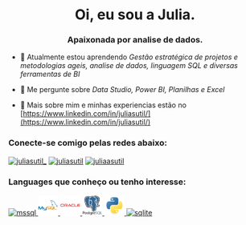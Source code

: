 <h1 align="center">Oi, eu sou a Julia.</h1>
<h3 align="center">Apaixonada por analise de dados.</h3>

- 🌱 Atualmente estou aprendendo *Gestão estratégica de projetos e metodologias ageis, analise de dados, linguagem SQL e diversas ferramentas de BI*

- 💬 Me pergunte sobre *Data Studio, Power BI, Planilhas e Excel*

- 📄 Mais sobre mim e minhas experiencias estão no [https://www.linkedin.com/in/juliasutil/](https://www.linkedin.com/in/juliasutil/)

<h3 align="left">Conecte-se comigo pelas redes abaixo:</h3>
<p align="left">
<a href="https://twitter.com/juliasutil_" target="blank"><img align="center" src="https://raw.githubusercontent.com/rahuldkjain/github-profile-readme-generator/master/src/images/icons/Social/twitter.svg" alt="juliasutil_" height="30" width="40" /></a>
<a href="https://linkedin.com/in/juliasutil" target="blank"><img align="center" src="https://raw.githubusercontent.com/rahuldkjain/github-profile-readme-generator/master/src/images/icons/Social/linked-in-alt.svg" alt="juliasutil" height="30" width="40" /></a>
<a href="https://fb.com/juliaasutil" target="blank"><img align="center" src="https://raw.githubusercontent.com/rahuldkjain/github-profile-readme-generator/master/src/images/icons/Social/facebook.svg" alt="juliaasutil" height="30" width="40" /></a>
</p>

<h3 align="left">Languages que conheço ou tenho interesse:</h3>
<p align="left"> <a href="https://www.microsoft.com/en-us/sql-server" target="_blank" rel="noreferrer"> <img src="https://www.svgrepo.com/show/303229/microsoft-sql-server-logo.svg" alt="mssql" width="40" height="40"/> </a> <a href="https://www.mysql.com/" target="_blank" rel="noreferrer"> <img src="https://raw.githubusercontent.com/devicons/devicon/master/icons/mysql/mysql-original-wordmark.svg" alt="mysql" width="40" height="40"/> </a> <a href="https://www.oracle.com/" target="_blank" rel="noreferrer"> <img src="https://raw.githubusercontent.com/devicons/devicon/master/icons/oracle/oracle-original.svg" alt="oracle" width="40" height="40"/> </a> <a href="https://www.postgresql.org" target="_blank" rel="noreferrer"> <img src="https://raw.githubusercontent.com/devicons/devicon/master/icons/postgresql/postgresql-original-wordmark.svg" alt="postgresql" width="40" height="40"/> </a> <a href="https://www.python.org" target="_blank" rel="noreferrer"> <img src="https://raw.githubusercontent.com/devicons/devicon/master/icons/python/python-original.svg" alt="python" width="40" height="40"/> </a> <a href="https://www.sqlite.org/" target="_blank" rel="noreferrer"> <img src="https://www.vectorlogo.zone/logos/sqlite/sqlite-icon.svg" alt="sqlite" width="40" height="40"/> </a> </p>
